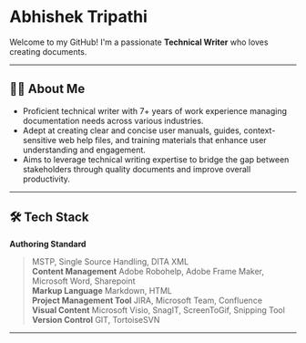 # Abhishek Tripathi

Welcome to my GitHub! I'm a passionate **Technical Writer** who loves creating documents.

---

## 👨‍💻 About Me

- Proficient technical writer with 7+ years of work experience managing documentation needs across various industries.
- Adept at creating clear and concise user manuals, guides, context-sensitive web help files, and training materials that enhance user understanding and engagement.
- Aims to leverage technical writing expertise to bridge the gap between stakeholders through quality documents and improve overall productivity.

---

## 🛠️ Tech Stack
**Authoring Standard**
 > MSTP, Single Source Handling, DITA XML <br>
**Content Management**
 > Adobe Robohelp, Adobe Frame Maker, Microsoft Word, Sharepoint <br>
**Markup Language**
 > Markdown, HTML <br>
**Project Management Tool**
 > JIRA, Microsoft Team, Confluence <br>
**Visual Content**
 > Microsoft Visio, SnagIT, ScreenToGif, Snipping Tool <br>
**Version Control**
 > GIT, TortoiseSVN <br>

---
